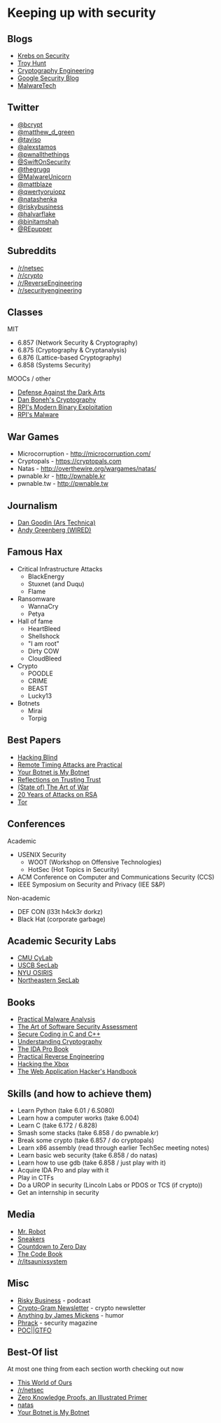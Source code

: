 # Keeping up with security

## Blogs

* [Krebs on Security](https://krebsonsecurity.com/)
* [Troy Hunt](https://www.troyhunt.com/)
* [Cryptography Engineering](https://blog.cryptographyengineering.com/)
* [Google Security Blog](https://security.googleblog.com/)
* [MalwareTech](https://www.malwaretech.com/)

## Twitter

* [@bcrypt](https://twitter.com/bcrypt)
* [@matthew_d_green](https://twitter.com/matthew_d_green)
* [@taviso](https://twitter.com/taviso)
* [@alexstamos](https://twitter.com/alexstamos)
* [@pwnallthethings](https://twitter.com/pwnallthethings)
* [@SwiftOnSecurity](https://twitter.com/SwiftOnSecurity)
* [@thegrugq](https://twitter.com/thegrugq)
* [@MalwareUnicorn](https://twitter.com/MalwareUnicorn)
* [@mattblaze](https://twitter.com/mattblaze)
* [@qwertyoruiopz](https://twitter.com/qwertyoruiopz)
* [@natashenka](https://twitter.com/natashenka)
* [@riskybusiness](https://twitter.com/riskybusiness)
* [@halvarflake](https://twitter.com/halvarflake)
* [@binitamshah](https://twitter.com/binitamshah)
* [@REpupper](https://twitter.com/REpupper)


## Subreddits

* [/r/netsec](https://reddit.com/r/netsec)
* [/r/crypto](https://reddit.com/r/crypto)
* [/r/ReverseEngineering](https://reddit.com/r/ReverseEngineering)
* [/r/securityengineering](https://reddit.com/r/securityengineering)

## Classes

MIT

* 6.857 (Network Security & Cryptography)
* 6.875 (Cryptography & Cryptanalysis)
* 6.876 (Lattice-based Cryptography)
* 6.858 (Systems Security)

MOOCs / other

* [Defense Against the Dark Arts](http://tuftsdev.github.io/DefenseAgainstTheDarkArts/)
* [Dan Boneh's Cryptography](https://www.coursera.org/learn/crypto)
* [RPI's Modern Binary Exploitation](https://github.com/RPISEC/MBE)
* [RPI's Malware](https://github.com/RPISEC/Malware)

## War Games

* Microcorruption - http://microcorruption.com/
* Cryptopals - https://cryptopals.com
* Natas - http://overthewire.org/wargames/natas/
* pwnable.kr - http://pwnable.kr
* pwnable.tw - http://pwnable.tw

## Journalism

* [Dan Goodin (Ars Technica)](https://arstechnica.com/author/dan-goodin/)
* [Andy Greenberg (WIRED)](https://www.wired.com/author/andy-greenberg/)

## Famous Hax
* Critical Infrastructure Attacks
  - BlackEnergy
  - Stuxnet (and Duqu)
  - Flame
* Ransomware
  - WannaCry
  - Petya
* Hall of fame
  * HeartBleed
  * Shellshock
  * "I am root"
  * Dirty COW
  * CloudBleed
* Crypto
  - POODLE
  - CRIME
  - BEAST
  - Lucky13
* Botnets
  - Mirai
  - Torpig

## Best Papers

* [Hacking Blind](http://www.scs.stanford.edu/~sorbo/brop/bittau-brop.pdf)
* [Remote Timing Attacks are Practical](https://crypto.stanford.edu/~dabo/papers/ssl-timing.pdf)
* [Your Botnet is My Botnet](https://seclab.cs.ucsb.edu/media/uploads/papers/torpig.pdf)
* [Reflections on Trusting Trust](http://vxer.org/lib/pdf/Reflections%20on%20Trusting%20Trust.pdf)
* [(State of) The Art of War](https://www.cs.ucsb.edu/~vigna/publications/2016_SP_angrSoK.pdf)
* [20 Years of Attacks on RSA](https://crypto.stanford.edu/~dabo/papers/RSA-survey.pdf)
* [Tor](https://svn.torproject.org/svn/projects/design-paper/tor-design.pdf)

## Conferences

Academic

* USENIX Security
  - WOOT (Workshop on Offensive Technologies)
  - HotSec (Hot Topics in Security)
* ACM Conference on Computer and Communications Security (CCS)
* IEEE Symposium on Security and Privacy (IEE S&P)

Non-academic

* DEF CON (l33t h4ck3r dorkz)
* Black Hat (corporate garbage)

## Academic Security Labs

* [CMU CyLab](https://www.cylab.cmu.edu/)
* [USCB SecLab](https://seclab.cs.ucsb.edu/)
* [NYU OSIRIS](https://osiris.cyber.nyu.edu/)
* [Northeastern SecLab](https://seclab.ccs.neu.edu)

## Books

* [Practical Malware Analysis](https://www.nostarch.com/malware)
* [The Art of Software Security Assessment](https://www.amazon.com/The-Software-Security-Assessment-Vulnerabilities/dp/0321444426/ref=cm_lmf_tit_2)
* [Secure Coding in C and C++](https://www.amazon.com/Secure-Coding-2nd-Software-Engineering/dp/0321822137)
* [Understanding Cryptography](https://www.amazon.com/Understanding-Cryptography-Textbook-Students-Practitioners/dp/3642041000/ref=pd_sim_14_1?_encoding=UTF8&pd_rd_i=3642041000&pd_rd_r=DKMQAX24RJBFHFEHJ440&pd_rd_w=yFKBS&pd_rd_wg=Xe1Wy&psc=1&refRID=DKMQAX24RJBFHFEHJ440)
* [The IDA Pro Book](https://www.amazon.com/The-IDA-Pro-Book-Disassembler/dp/1593271786/ref=cm_lmf_img_12)
* [Practical Reverse Engineering](https://www.amazon.com/Practical-Reverse-Engineering-Reversing-Obfuscation/dp/1118787315)
* [Hacking the Xbox](https://www.nostarch.com/xboxfree)
* [The Web Application Hacker's Handbook](https://www.amazon.com/Web-Application-Hackers-Handbook-Exploiting/dp/1118026470)

## Skills (and how to achieve them)

* Learn Python (take 6.01 / 6.S080)
* Learn how a computer works (take 6.004)
* Learn C (take 6.172 / 6.828)
* Smash some stacks (take 6.858 / do pwnable.kr)
* Break some crypto (take 6.857 / do cryptopals)
* Learn x86 assembly (read through earlier TechSec meeting notes)
* Learn basic web security (take 6.858 / do natas)
* Learn how to use gdb (take 6.858 / just play with it)
* Acquire IDA Pro and play with it
* Play in CTFs
* Do a UROP in security (Lincoln Labs or PDOS or TCS (if crypto))
* Get an internship in security

## Media

* [Mr. Robot](http://www.imdb.com/title/tt4158110/)
* [Sneakers](http://www.imdb.com/title/tt0105435/)
* [Countdown to Zero Day](https://www.amazon.com/Countdown-Zero-Day-Stuxnet-Digital/dp/0770436196)
* [The Code Book](https://www.amazon.com/Code-Book-Science-Secrecy-Cryptography/dp/0385495323)
* [/r/itsaunixsystem](https://www.reddit.com/r/itsaunixsystem/)

## Misc

* [Risky Business](https://risky.biz/netcasts/risky-business/) - podcast
* [Crypto-Gram Newsletter](https://www.schneier.com/crypto-gram/) - crypto newsletter
* [Anything by James Mickens](https://mickens.seas.harvard.edu/wisdom-james-mickens) - humor
* [Phrack](http://www.phrack.org/) - security magazine
* [POC||GTFO](https://www.alchemistowl.org/pocorgtfo/)

## Best-Of list

At most one thing from each section worth checking out now

* [This World of Ours](https://www.usenix.org/system/files/1401_08-12_mickens.pdf)
* [/r/netsec](https://reddit.com/r/netsec)
* [Zero Knowledge Proofs, an Illustrated Primer](https://blog.cryptographyengineering.com/2014/11/27/zero-knowledge-proofs-illustrated-primer/)
* [natas](http://overthewire.org/wargames/natas/natas0.html)
* [Your Botnet is My Botnet](https://seclab.cs.ucsb.edu/media/uploads/papers/torpig.pdf)
